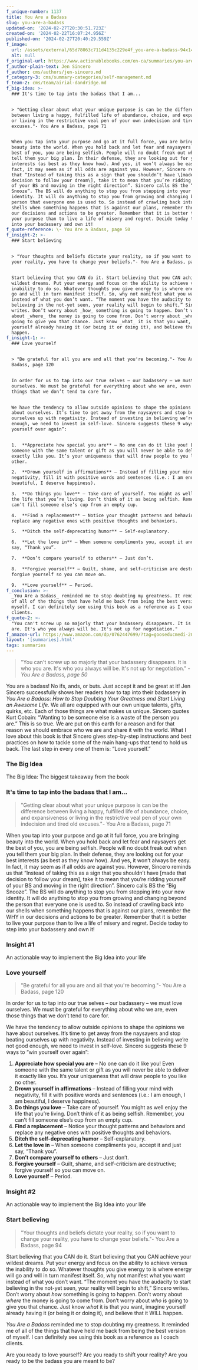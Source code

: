```yaml
---
f_unique-number: 1137
title: You Are a Badass
slug: you-are-a-badass
updated-on: '2024-02-27T20:30:51.723Z'
created-on: '2024-02-22T16:07:24.956Z'
published-on: '2024-02-27T20:40:29.559Z'
f_image:
  url: /assets/external/65d78063c711d4135c229e4f_you-are-a-badass-94x144.jpeg
  alt: null
f_original-url: https://www.actionablebooks.com/en-ca/summaries/you-are-a-badass/
f_author-plain-text: Jen Sincero
f_author: cms/authors/jen-sincero.md
f_category-3: cms/summary-categories/self-management.md
f_team-2: cms/team/airial-dandridge.md
f_big-idea: >-
  ### It's time to tap into the badass that I am...


  > "Getting clear about what your unique purpose is can be the difference
  between living a happy, fulfilled life of abundance, choice, and expansiveness
  or living in the restrictive veal pen of your own indecision and tired old
  excuses."- You Are a Badass, page 71


  When you tap into your purpose and go at it full force, you are bringing
  beauty into the world. When you hold back and let fear and naysayers get the
  best of you, you are being selfish. People will no doubt freak out when you
  tell them your big plan. In their defense, they are looking out for your best
  interests (as best as they know how). And yes, it won’t always be easy. In
  fact, it may seem as if all odds are against you. However, Sincero reminds us
  that “Instead of taking this as a sign that you shouldn’t have \[made that
  decision to follow your dream\], take it to mean that you’re ridding yourself
  of your BS and moving in the right direction”. Sincero calls BS the “Big
  Snooze”. The BS will do anything to stop you from stepping into your new
  identity. It will do anything to stop you from growing and changing beyond the
  person that everyone one is used to. So instead of crawling back into our
  shells when something happens that is against our plans, remember the WHY in
  our decisions and actions to be greater. Remember that it is better to live
  your purpose than to live a life of misery and regret. Decide today to step
  into your badassery and own it!
f_quote-reference: \- You Are a Badass, page 50
f_insight-2: >-
  ### Start believing


  > "Your thoughts and beliefs dictate your reality, so if you want to change
  your reality, you have to change your beliefs."- You Are a Badass, page 94


  Start believing that you CAN do it. Start believing that you CAN achieve your
  wildest dreams. Put your energy and focus on the ability to achieve versus the
  inability to do so. Whatever thoughts you give energy to is where energy will
  go and will in turn manifest itself. So, why not manifest what you want
  instead of what you don’t want. “The moment you have the audacity to start
  believing in the not-yet seen, your reality will begin to shift,” Sincero
  writes. Don’t worry about _how_ something is going to happen. Don’t worry
  about _where_ the money is going to come from. Don’t worry about _who_ is
  going to give you that chance. Just know _what_ it is that you want, imagine
  yourself already having it (or being it or doing it), and believe that it WILL
  happen.
f_insight-1: >-
  ### Love yourself


  > "Be grateful for all you are and all that you're becoming."- You Are a
  Badass, page 120


  In order for us to tap into our true selves – our badassery – we must love
  ourselves. We must be grateful for everything about who we are, even those
  things that we don’t tend to care for.


  We have the tendency to allow outside opinions to shape the opinions we have
  about ourselves. It’s time to get away from the naysayers and stop beating
  ourselves up with negativity. Instead of investing in believing we’re not good
  enough, we need to invest in self-love. Sincero suggests these 9 ways to “win
  yourself over again”:


  1.  **Appreciate how special you are** – No one can do it like you! Even
  someone with the same talent or gift as you will never be able to deliver it
  exactly like you. It’s your uniqueness that will draw people to you like no
  other.

  2.  **Drown yourself in affirmations** – Instead of filling your mind with
  negativity, fill it with positive words and sentences (i.e.: I am enough, I am
  beautiful, I deserve happiness).

  3.  **Do things you love** – Take care of yourself. You might as well enjoy
  the life that you’re living. Don’t think of it as being selfish. Remember, you
  can’t fill someone else’s cup from an empty cup.

  4.  **Find a replacement** – Notice your thought patterns and behaviors and
  replace any negative ones with positive thoughts and behaviors.

  5.  **Ditch the self-deprecating humor** – Self-explanatory.

  6.  **Let the love in** – When someone compliments you, accept it and just
  say, “Thank you”.

  7.  **Don’t compare yourself to others** – Just don’t.

  8.  **Forgive yourself** – Guilt, shame, and self-criticism are destructive;
  forgive yourself so you can move on.

  9.  **Love yourself** – Period.
f_conclusion: >-
  _You Are a Badass_ reminded me to stop doubting my greatness. It reminded me
  of all of the things that have held me back from being the best version of
  myself. I can definitely see using this book as a reference as I coach
  clients.
f_quote-2: >-
  "You can't screw up so majorly that your badassery disappears. It is who you
  are. It's who you always will be. It's not up for negotiation."
f_amazon-url: https://www.amazon.com/dp/0762447699/?tag=gooseducmedi-20
layout: '[summaries].html'
tags: summaries
---
```


> "You can't screw up so majorly that your badassery disappears. It is who you are. It's who you always will be. It's not up for negotiation." _\- You Are a Badass, page 50_

You are a badass! No ifs, ands, or buts. Just accept it and be great at it! Jen Sincero successfully shows her readers how to tap into their badassery in _You Are a Badass: How to Stop Doubting Your Greatness and Start Living an Awesome Life_. We all are equipped with our own unique talents, gifts, quirks, etc. Each of those things are what makes us unique. Sincero quotes Kurt Cobain: “Wanting to be someone else is a waste of the person you are.” This is so true. We are put on this earth for a reason and for that reason we should embrace who we are and share it with the world. What I love about this book is that Sincero gives step-by-step instructions and best practices on how to tackle some of the main hang-ups that tend to hold us back. The last step in every one of them is: “Love yourself.”

### The Big Idea

The Big Idea: The biggest takeaway from the book

### It's time to tap into the badass that I am...

> "Getting clear about what your unique purpose is can be the difference between living a happy, fulfilled life of abundance, choice, and expansiveness or living in the restrictive veal pen of your own indecision and tired old excuses."- You Are a Badass, page 71

When you tap into your purpose and go at it full force, you are bringing beauty into the world. When you hold back and let fear and naysayers get the best of you, you are being selfish. People will no doubt freak out when you tell them your big plan. In their defense, they are looking out for your best interests (as best as they know how). And yes, it won’t always be easy. In fact, it may seem as if all odds are against you. However, Sincero reminds us that “Instead of taking this as a sign that you shouldn’t have \[made that decision to follow your dream\], take it to mean that you’re ridding yourself of your BS and moving in the right direction”. Sincero calls BS the “Big Snooze”. The BS will do anything to stop you from stepping into your new identity. It will do anything to stop you from growing and changing beyond the person that everyone one is used to. So instead of crawling back into our shells when something happens that is against our plans, remember the WHY in our decisions and actions to be greater. Remember that it is better to live your purpose than to live a life of misery and regret. Decide today to step into your badassery and own it!

### Insight #1

An actionable way to implement the Big Idea into your life

### Love yourself

> "Be grateful for all you are and all that you're becoming."- You Are a Badass, page 120

In order for us to tap into our true selves – our badassery – we must love ourselves. We must be grateful for everything about who we are, even those things that we don’t tend to care for.

We have the tendency to allow outside opinions to shape the opinions we have about ourselves. It’s time to get away from the naysayers and stop beating ourselves up with negativity. Instead of investing in believing we’re not good enough, we need to invest in self-love. Sincero suggests these 9 ways to “win yourself over again”:

1.  **Appreciate how special you are** – No one can do it like you! Even someone with the same talent or gift as you will never be able to deliver it exactly like you. It’s your uniqueness that will draw people to you like no other.
2.  **Drown yourself in affirmations** – Instead of filling your mind with negativity, fill it with positive words and sentences (i.e.: I am enough, I am beautiful, I deserve happiness).
3.  **Do things you love** – Take care of yourself. You might as well enjoy the life that you’re living. Don’t think of it as being selfish. Remember, you can’t fill someone else’s cup from an empty cup.
4.  **Find a replacement** – Notice your thought patterns and behaviors and replace any negative ones with positive thoughts and behaviors.
5.  **Ditch the self-deprecating humor** – Self-explanatory.
6.  **Let the love in** – When someone compliments you, accept it and just say, “Thank you”.
7.  **Don’t compare yourself to others** – Just don’t.
8.  **Forgive yourself** – Guilt, shame, and self-criticism are destructive; forgive yourself so you can move on.
9.  **Love yourself** – Period.

### Insight #2

An actionable way to implement the Big Idea into your life

### Start believing

> "Your thoughts and beliefs dictate your reality, so if you want to change your reality, you have to change your beliefs."- You Are a Badass, page 94

Start believing that you CAN do it. Start believing that you CAN achieve your wildest dreams. Put your energy and focus on the ability to achieve versus the inability to do so. Whatever thoughts you give energy to is where energy will go and will in turn manifest itself. So, why not manifest what you want instead of what you don’t want. “The moment you have the audacity to start believing in the not-yet seen, your reality will begin to shift,” Sincero writes. Don’t worry about _how_ something is going to happen. Don’t worry about _where_ the money is going to come from. Don’t worry about _who_ is going to give you that chance. Just know _what_ it is that you want, imagine yourself already having it (or being it or doing it), and believe that it WILL happen.

_You Are a Badass_ reminded me to stop doubting my greatness. It reminded me of all of the things that have held me back from being the best version of myself. I can definitely see using this book as a reference as I coach clients.

Are you ready to love yourself? Are you ready to shift your reality? Are you ready to be the badass you are meant to be?
